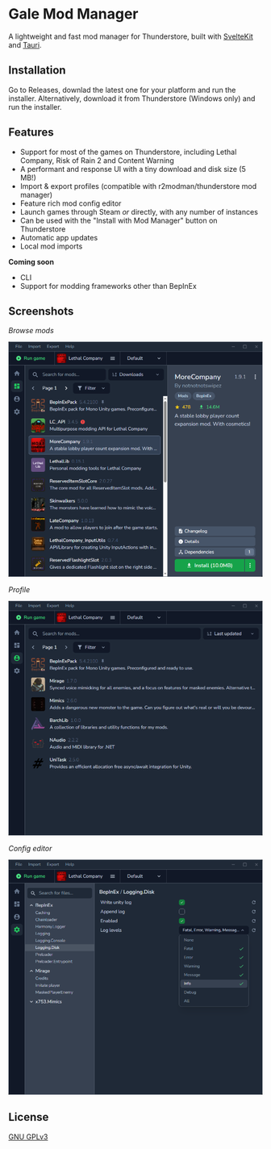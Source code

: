 # Gale Mod Manager

A lightweight and fast mod manager for Thunderstore, built with [SvelteKit](https://kit.svelte.dev/) and [Tauri](https://tauri.app/).

## Installation

Go to Releases, downlad the latest one for your platform and run the installer. Alternatively, download it from Thunderstore (Windows only) and run the installer.

## Features

- Support for most of the games on Thunderstore, including Lethal Company, Risk of Rain 2 and Content Warning
- A performant and response UI with a tiny download and disk size (5 MB!)
- Import & export profiles (compatible with r2modman/thunderstore mod manager)
- Feature rich mod config editor
- Launch games through Steam *or* directly, with any number of instances
- Can be used with the "Install with Mod Manager" button on Thunderstore
- Automatic app updates
- Local mod imports

**Coming soon**

- CLI
- Support for modding frameworks other than BepInEx

## Screenshots

*Browse mods*

![screenshot](/images/screenshot1.png)

*Profile*

![screenshot](/images/screenshot2.png)

*Config editor*

![screenshot](/images/screenshot3.png)

## License

[GNU GPLv3](https://choosealicense.com/licenses/gpl-3.0/#)
